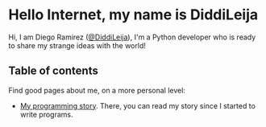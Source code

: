 # Hello Internet, my name is DiddiLeija

Hi, I am Diego Ramirez \([@DiddiLeija](http://github.com/diddileija)\), I'm a Python developer who is ready to
share my strange ideas with the world! 

## Table of contents

Find good pages about me, on a more personal level:

- [My programming story](http://diddileija.github.io/my_story). There, you can read my story since I started to write programs.
